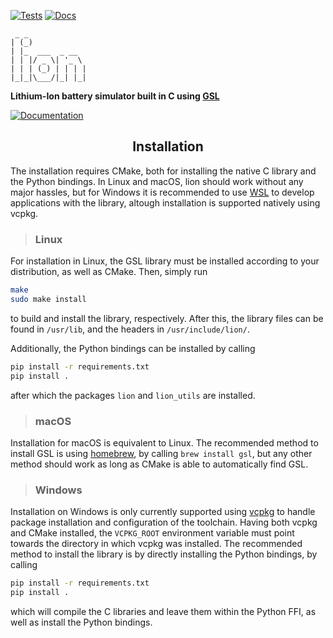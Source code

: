 [![Tests](https://github.com/case-ev/lion/actions/workflows/testing.yml/badge.svg)](https://github.com/case-ev/lion/actions/workflows/testing.yml)
[![Docs](https://github.com/case-ev/lion/actions/workflows/mdbook-pages.yml/badge.svg)](https://github.com/case-ev/lion/actions/workflows/mdbook-pages.yml)


```
 _ _
| (_)
| |_  ___  _ __
| | |/ _ \| '_ \
| | | (_) | | | |
|_|_|\___/|_| |_|

```

**Lithium-Ion battery simulator built in C using [GSL](https://www.gnu.org/software/gsl)**

[![Documentation](https://img.shields.io/badge/Documentation-000000?style=flat&logo=mdbook&logoColor=white)](https://case-ev.github.io/lion/)

<h2 align="center">Installation</h2>

The installation requires CMake, both for installing the native C library and the Python bindings. In Linux and macOS, lion should work without any major hassles, but for Windows it is recommended to use [WSL](https://learn.microsoft.com/en-us/windows/wsl/) to develop applications with the library, altough installation is supported natively using vcpkg.

>### Linux
For installation in Linux, the GSL library must be installed according to your distribution, as well as CMake. Then, simply run
```bash
make
sudo make install
```
to build and install the library, respectively. After this, the library files can be found in `/usr/lib`, and the headers in `/usr/include/lion/`.

Additionally, the Python bindings can be installed by calling
```bash
pip install -r requirements.txt
pip install .
```
after which the packages `lion` and `lion_utils` are installed.

>### macOS
Installation for macOS is equivalent to Linux. The recommended method to install GSL is using [homebrew](https://brew.sh/), by calling `brew install gsl`, but any other method should work as long as CMake is able to automatically find GSL.

>### Windows
Installation on Windows is only currently supported using [vcpkg](https://learn.microsoft.com/en-us/vcpkg/) to handle package installation and configuration of the toolchain. Having both vcpkg and CMake installed, the `VCPKG_ROOT` environment variable must point towards the directory in which vcpkg was installed. The recommended method to install the library is by directly installing the Python bindings, by calling
```bat
pip install -r requirements.txt
pip install .
```
which will compile the C libraries and leave them within the Python FFI, as well as install the Python bindings.

